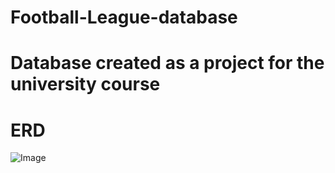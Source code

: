 # Football-League-database
# Database created as a project for the university course
# ERD
![Image](https://github.com/user-attachments/assets/3e9e2c79-526f-4840-8893-39dbac330829)

